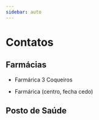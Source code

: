 ```yaml
---
sidebar: auto
---
```


# Contatos

## Farmácias

- Farmárica 3 Coqueiros

- Farmárica (centro, fecha cedo)



## Posto de Saúde